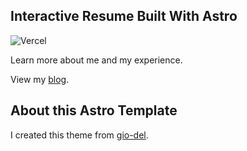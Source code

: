 ## Interactive Resume Built With Astro

![Vercel](https://vercelbadge.vercel.app/api/sieep-coding/sieep-coding.github.io)

Learn more about me and my experience.

View my [blog](https://nickstambaugh.vercel.app/posts/).

## About this Astro Template

I created this theme from [gio-del](https://github.com/gio-del/Astro-Theme-Astroway).
